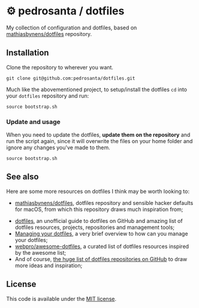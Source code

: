 # ⚙ pedrosanta / dotfiles
My collection of configuration and dotfiles, based on [mathiasbynens/dotfiles](https://github.com/mathiasbynens/dotfiles) repository.

## Installation

Clone the repository to wherever you want.

```
git clone git@github.com:pedrosanta/dotfiles.git
```

Much like the abovementioned project, to setup/install the dotfiles `cd` into your `dotfiles` repository and run:

```
source bootstrap.sh
```

### Update and usage

When you need to update the dotfiles, **update them on the repository** and run the script again, since it will overwrite the files on your home folder and ignore any changes you've made to them.

```
source bootstrap.sh
```

## See also

Here are some more resources on dotfiles I think may be worth looking to:

* [mathiasbynens/dotfiles](https://github.com/mathiasbynens/dotfiles), dotfiles repository and sensible hacker defaults for macOS, from which this repository draws much inspiration from;

- [dotfiles](https://dotfiles.github.io), an unofficial guide to dotfiles on GitHub and amazing list of dotfiles resources, projects, repositories and management tools;
- [Managing your dotfiles](https://medium.com/@webprolific/managing-your-dotfiles-7d2725297304#.tp50yawhy), a very brief overview to how can you manage your dotfiles;
- [webpro/awesome-dotfiles](https://github.com/webpro/awesome-dotfiles), a curated list of dotfiles resources inspired by the awesome list;
- And of course, [the huge list of dotfiles repositories on GitHub](https://github.com/search?q=dotfiles&s=stars&type=Repositories) to draw more ideas and inspiration;

## License

This code is available under the [MIT license](LICENSE).